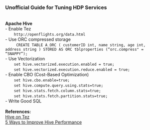 <h3>Unofficial Guide for Tuning HDP Services</h3>

<br><b>Apache Hive</b>
<br>- Enable Tez
<br>&ensp;&ensp;&ensp;&ensp;```http://openflights.org/data.html```
<br>- Use ORC compressed storage
<br>&ensp;&ensp;&ensp;&ensp;```
CREATE TABLE A_ORC (
customerID int, name string, age int, address string
) STORED AS ORC tblproperties (“orc.compress" = “SNAPPY”);```
<br>- Use Vectorization
<br>&ensp;&ensp;&ensp;&ensp;```set hive.vectorized.execution.enabled = true;```
<br>&ensp;&ensp;&ensp;&ensp;```set hive.vectorized.execution.reduce.enabled = true;```
<br>- Enable CBO (Cost-Based Optimization)
<br>&ensp;&ensp;&ensp;&ensp;```set hive.cbo.enable=true;```
<br>&ensp;&ensp;&ensp;&ensp;```set hive.compute.query.using.stats=true;```
<br>&ensp;&ensp;&ensp;&ensp;```set hive.stats.fetch.column.stats=true;```
<br>&ensp;&ensp;&ensp;&ensp;```set hive.stats.fetch.partition.stats=true;```
<br>- Write Good SQL
<br>
<br><b>References:</b>
<br><a href="https://community.hortonworks.com/articles/22419/hive-on-tez-performance-tuning-determining-reducer.html">Hive on Tez</a>
<br><a href="http://hortonworks.com/blog/5-ways-make-hive-queries-run-faster/">5 Ways to Improve Hive Performance</a>
